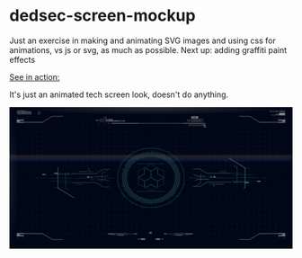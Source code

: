 # dedsec-screen-mockup

Just an exercise in making and animating SVG images and using css for animations, vs js or svg, as much as possible.  Next up: adding graffiti paint effects

[See in action:](https://kellycode.github.io/dedsec-screen-mockup/)

It's just an animated tech screen look, doesn't do anything.

![Dedsec mocup screen shot, techy lines and animations on dark blue background](https://github.com/kellycode/dedsec-screen-mockup/raw/main/social_preview.jpg)
